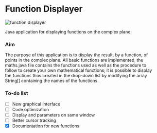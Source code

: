 # Function Displayer

![function displayer](https://media.discordapp.net/attachments/885891253739331674/934769768840437820/unknown.png?width=942&height=676)

Java application for displaying functions on the complex plane.

### Aim

The purpose of this application is to display the result, by a function, of points in the complex plane.
All basic functions are implemented, the maths.java file contains the functions used
as well as the procedure to follow to create your own mathematical functions; it is possible to display the functions
thus created in the drop-down list by modifying the array String[] containing the names of the functions.

### To-do list

- [ ] New graphical interface
- [ ] Code optimization
- [ ] Display and parameters on same window
- [ ] Better cursor tracking
- [x] Documentation for new functions
